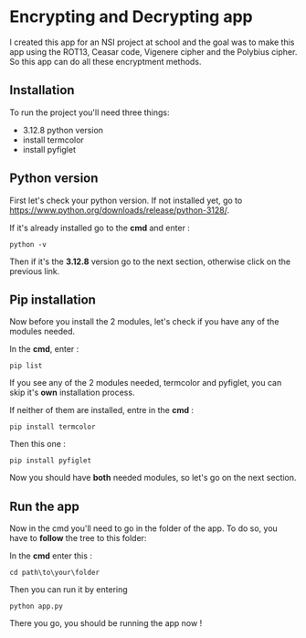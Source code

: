 
# Encrypting and Decrypting app

I created this app for an NSI project at school and the goal was to make this app using the ROT13, Ceasar code, Vigenere cipher and the Polybius cipher. So this app can do all these encryptment methods.
## Installation

To run the project you'll need three things:
- 3.12.8 python version
- install termcolor
- install pyfiglet

## Python version

First let's check your python version. If not installed yet, go to https://www.python.org/downloads/release/python-3128/.

If it's already installed go to the **cmd** and enter :
~~~
python -v 
~~~
Then if it's the **3.12.8** version go to the next section, otherwise click on the previous link.

## Pip installation

Now before you install the 2 modules, let's check if you have any of the modules needed.

In the **cmd**, enter :
~~~
pip list
~~~
If you see any of the 2 modules needed, termcolor and pyfiglet, you can skip it's **own** installation process.

If neither of them are installed, entre in the **cmd** : 
~~~
pip install termcolor
~~~
Then this one :
~~~
pip install pyfiglet
~~~
Now you should have **both** needed modules, so let's go on the next section.
## Run the app

Now in the cmd you'll need to go in the folder of the app. To do so, you have to **follow** the tree to this folder:

In the **cmd** enter this : 
~~~
cd path\to\your\folder 
~~~
Then you can run it by entering 
~~~
python app.py
~~~
There you go, you should be running the app now !
